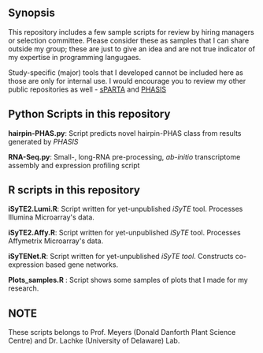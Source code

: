 ## Synopsis
This repository includes a few sample scripts for review by hiring managers or selection committee. Please consider these as samples that I can share outside my group; these are just to give an idea and are not true indicator of my expertise in programming langugaes. 

Study-specific (major) tools that I developed cannot be included here as those are only for internal use. I would encourage you to review my other public repositories as well - [sPARTA](https://github.com/atulkakrana/sPARTA) and [PHASIS](https://github.com/atulkakrana/PHASIS)

## Python Scripts in this repository

**hairpin-PHAS.py**: Script predicts novel hairpin-PHAS class from results generated by *PHASIS*

**RNA-Seq.py**: Small-, long-RNA pre-processing, *ab-initio* transcriptome assembly and expression profiling script

## R scripts in this repository

**iSyTE2.Lumi.R**: Script written for yet-unpublished *iSyTE* tool. Processes Illumina Microarray's data.

**iSyTE2.Affy.R**: Script written for yet-unpublished *iSyTE* tool. Processes Affymetrix Microarray's data.

**iSyTENet.R**: Script written for yet-unpublished *iSyTE tool*. Constructs co-expression based gene networks.

**Plots_samples.R** : Script shows some samples of plots that I made for my research.

## NOTE
These scripts belongs to Prof. Meyers (Donald Danforth Plant Science Centre) and Dr. Lachke (University of Delaware) Lab.

